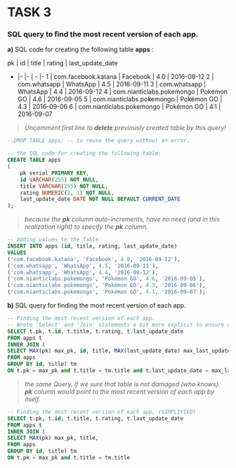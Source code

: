 
# TASK 3
### SQL query to find the most recent version of each app.

**a)** SQL code for creating the following table **apps** :

pk | id | title | rating | last_update_date
- |- |- | - |-
1 | com.facebook.katana | Facebook | 4.0 | 2016-09-12
2 | com.whatsapp | WhatsApp | 4.5 | 2016-09-11
3 | com.whatsapp | WhatsApp | 4.4 | 2016-09-12
4 | com.nianticlabs.pokemongo | Pokémon GO | 4.6 | 2016-09-05
5 | com.nianticlabs.pokemongo | Pokémon GO | 4.3 | 2016-09-06
6 | com.nianticlabs.pokemongo | Pokémon GO | 4.1 | 2016-09-07

> _Uncomment first line to **delete** previously created table by this query!_

```SQL
--DROP TABLE apps; -- to reuse the query without an error.

-- the SQL code for creating the following table:
CREATE TABLE apps
(
	pk serial PRIMARY KEY,
    id VARCHAR(255) NOT NULL,
    title VARCHAR(255) NOT NULL,
	rating NUMERIC(2, 1) NOT NULL,
	last_update_date DATE NOT NULL DEFAULT CURRENT_DATE
);
```

> _because the **pk** column auto-increments, have no need (and in this realization right) to specify the **pk** column._

```SQL
-- Adding values to the Table: 
INSERT INTO apps (id, title, rating, last_update_date)
VALUES 
('com.facebook.katana', 'Facebook', 4.0, '2016-09-12'),
('com.whatsapp', 'WhatsApp', 4.5, '2016-09-11'),
('com.whatsapp', 'WhatsApp', 4.4, '2016-09-12'),
('com.nianticlabs.pokemongo', 'Pokémon GO', 4.6, '2016-09-05'),
('com.nianticlabs.pokemongo', 'Pokémon GO', 4.3, '2016-09-06'),
('com.nianticlabs.pokemongo', 'Pokémon GO', 4.1, '2016-09-07');
```

**b)** SQL query for finding the most recent version of each app.

```SQL
-- Finding the most recent version of each app.
-- Wrote 'Select' and 'Join' statements a bit more explicit to ensure absence of duplicates.
SELECT t.pk, t.id, t.title, t.rating, t.last_update_date
FROM apps t
INNER JOIN ( 
SELECT MAX(pk) max_pk, id, title, MAX(last_update_date) max_last_update_date
FROM apps
GROUP BY id, title) tm
ON t.pk = max_pk and t.title = tm.title and t.last_update_date = max_last_update_date
```



> _the same Query. if we sure that table is not damaged (who knows). **pk** column would point to the most recent version of each app by itself._

```SQL
-- Finding the most recent version of each app. (SIMPLIFIED)
SELECT t.pk, t.id, t.title, t.rating, t.last_update_date
FROM apps t
INNER JOIN ( 
SELECT MAX(pk) max_pk, title,
FROM apps
GROUP BY id, title) tm
ON t.pk = max_pk and t.title = tm.title
```

